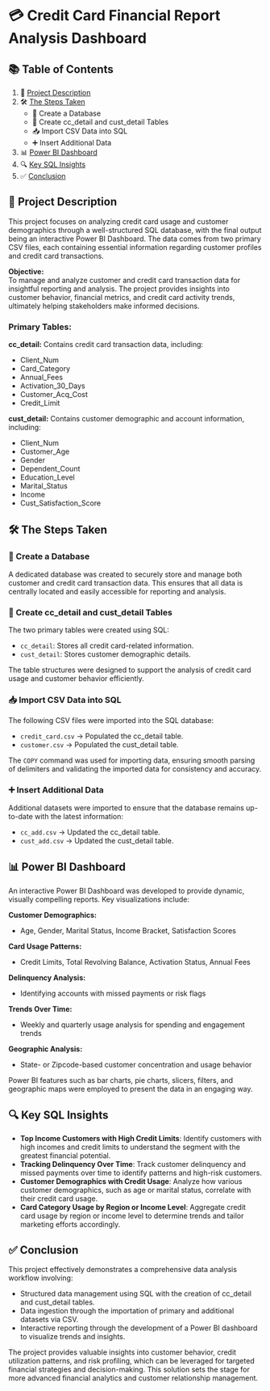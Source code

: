 
# 💳 Credit Card Financial Report Analysis Dashboard

## 📚 Table of Contents
1. 📝 [Project Description](#-project-description)
2. 🛠 [The Steps Taken](#-the-steps-taken)
   - 📂 Create a Database
   - 🧾 Create cc_detail and cust_detail Tables
   - 📥 Import CSV Data into SQL
   - ➕ Insert Additional Data
3. 📊 [Power BI Dashboard](#-power-bi-dashboard)
4. 🔍 [Key SQL Insights](#-key-sql-insights)
5. ✅ [Conclusion](#-conclusion)

## 📝 Project Description
This project focuses on analyzing credit card usage and customer demographics through a well-structured SQL database, with the final output being an interactive Power BI Dashboard. The data comes from two primary CSV files, each containing essential information regarding customer profiles and credit card transactions.

**Objective:**  
To manage and analyze customer and credit card transaction data for insightful reporting and analysis. The project provides insights into customer behavior, financial metrics, and credit card activity trends, ultimately helping stakeholders make informed decisions.

### Primary Tables:
**cc_detail:** Contains credit card transaction data, including:  
- Client_Num  
- Card_Category  
- Annual_Fees  
- Activation_30_Days  
- Customer_Acq_Cost  
- Credit_Limit  

**cust_detail:** Contains customer demographic and account information, including:  
- Client_Num  
- Customer_Age  
- Gender  
- Dependent_Count  
- Education_Level  
- Marital_Status  
- Income  
- Cust_Satisfaction_Score  

## 🛠 The Steps Taken

### 📂 Create a Database
A dedicated database was created to securely store and manage both customer and credit card transaction data. This ensures that all data is centrally located and easily accessible for reporting and analysis.

### 🧾 Create cc_detail and cust_detail Tables
The two primary tables were created using SQL:

- `cc_detail`: Stores all credit card-related information.  
- `cust_detail`: Stores customer demographic details.  

The table structures were designed to support the analysis of credit card usage and customer behavior efficiently.

### 📥 Import CSV Data into SQL
The following CSV files were imported into the SQL database:

- `credit_card.csv` → Populated the cc_detail table.  
- `customer.csv` → Populated the cust_detail table.  

The `COPY` command was used for importing data, ensuring smooth parsing of delimiters and validating the imported data for consistency and accuracy.

### ➕ Insert Additional Data
Additional datasets were imported to ensure that the database remains up-to-date with the latest information:

- `cc_add.csv` → Updated the cc_detail table.  
- `cust_add.csv` → Updated the cust_detail table.  

## 📊 Power BI Dashboard
An interactive Power BI Dashboard was developed to provide dynamic, visually compelling reports. Key visualizations include:

**Customer Demographics:**  
- Age, Gender, Marital Status, Income Bracket, Satisfaction Scores  

**Card Usage Patterns:**  
- Credit Limits, Total Revolving Balance, Activation Status, Annual Fees  

**Delinquency Analysis:**  
- Identifying accounts with missed payments or risk flags  

**Trends Over Time:**  
- Weekly and quarterly usage analysis for spending and engagement trends  

**Geographic Analysis:**  
- State- or Zipcode-based customer concentration and usage behavior  

Power BI features such as bar charts, pie charts, slicers, filters, and geographic maps were employed to present the data in an engaging way.

## 🔍 Key SQL Insights
- **Top Income Customers with High Credit Limits**: Identify customers with high incomes and credit limits to understand the segment with the greatest financial potential.  
- **Tracking Delinquency Over Time**: Track customer delinquency and missed payments over time to identify patterns and high-risk customers.  
- **Customer Demographics with Credit Usage**: Analyze how various customer demographics, such as age or marital status, correlate with their credit card usage.  
- **Card Category Usage by Region or Income Level**: Aggregate credit card usage by region or income level to determine trends and tailor marketing efforts accordingly.  

## ✅ Conclusion
This project effectively demonstrates a comprehensive data analysis workflow involving:

- Structured data management using SQL with the creation of cc_detail and cust_detail tables.  
- Data ingestion through the importation of primary and additional datasets via CSV.  
- Interactive reporting through the development of a Power BI dashboard to visualize trends and insights.  

The project provides valuable insights into customer behavior, credit utilization patterns, and risk profiling, which can be leveraged for targeted financial strategies and decision-making. This solution sets the stage for more advanced financial analytics and customer relationship management.
